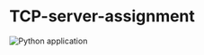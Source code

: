 # TCP-server-assignment

![Python application](https://github.com/EV-Aero/TCP-server-assignment/workflows/Python%20application/badge.svg?branch=v0.6)
